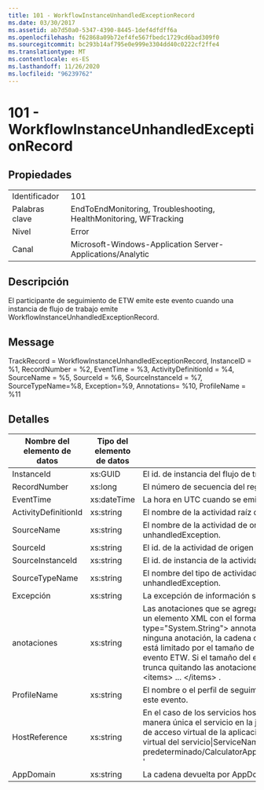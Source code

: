 ```yaml
---
title: 101 - WorkflowInstanceUnhandledExceptionRecord
ms.date: 03/30/2017
ms.assetid: ab7d50a0-5347-4390-8445-1def4dfdff6a
ms.openlocfilehash: f62868a09b72ef4fe567fbedc1729cd6bad309f0
ms.sourcegitcommit: bc293b14af795e0e999e3304dd40c0222cf2ffe4
ms.translationtype: MT
ms.contentlocale: es-ES
ms.lasthandoff: 11/26/2020
ms.locfileid: "96239762"
---
```

# <a name="101---workflowinstanceunhandledexceptionrecord"></a>101 - WorkflowInstanceUnhandledExceptionRecord

## <a name="properties"></a>Propiedades  
  
|||  
|-|-|  
|Identificador|101|  
|Palabras clave|EndToEndMonitoring, Troubleshooting, HealthMonitoring, WFTracking|  
|Nivel|Error|  
|Canal|Microsoft-Windows-Application Server-Applications/Analytic|  
  
## <a name="description"></a>Descripción  

 El participante de seguimiento de ETW emite este evento cuando una instancia de flujo de trabajo emite WorkflowInstanceUnhandledExceptionRecord.  
  
## <a name="message"></a>Message  

 TrackRecord = WorkflowInstanceUnhandledExceptionRecord, InstanceID = %1, RecordNumber = %2, EventTime = %3, ActivityDefinitionId = %4, SourceName = %5, SourceId = %6, SourceInstanceId = %7, SourceTypeName=%8, Exception=%9, Annotations= %10, ProfileName = %11  
  
## <a name="details"></a>Detalles  
  
|Nombre del elemento de datos|Tipo del elemento de datos|Descripción|  
|--------------------|--------------------|-----------------|  
|InstanceId|xs:GUID|El id. de instancia del flujo de trabajo.|  
|RecordNumber|xs:long|El número de secuencia del registro emitido.|  
|EventTime|xs:dateTime|La hora en UTC cuando se emitió el evento.|  
|ActivityDefinitionId|xs:string|El nombre de la actividad raíz del flujo de trabajo.|  
|SourceName|xs:string|El nombre de la actividad de origen con errores que dio como resultado unhandledException.|  
|SourceId|xs:string|El id. de la actividad de origen con errores.|  
|SourceInstanceId|xs:string|El id. de instancia de la actividad de origen con errores.|  
|SourceTypeName|xs:string|El nombre del tipo de actividad de origen con errores que dio como resultado unhandledException.|  
|Excepción|xs:string|La excepción de información sobre la excepción no controlada.|  
|anotaciones|xs:string|Las anotaciones que se agregaron a este evento.  Los valores se almacenan en un elemento XML con el formato \<items> \< item  name = "annotationName" type="System.String"> annotationValue \</item> \</items> .  Si no se especifica ninguna anotación, la cadena contendrá \<items/> . El tamaño del evento ETW está limitado por el tamaño de búfer de ETW o la carga útil máxima para un evento ETW. Si el tamaño del evento supera los límites de ETW, el evento se trunca quitando las anotaciones y reemplazando el valor de anotación por \<items> ... \</items> .|  
|ProfileName|xs:string|El nombre o el perfil de seguimiento que dio como resultado que se emitiera este evento.|  
|HostReference|xs:string|En el caso de los servicios hospedados en web, este campo identifica de manera única el servicio en la jerarquía web.  Su formato se define como ' ruta de acceso virtual de la aplicación del nombre del sitio web&#124;ruta de acceso virtual del servicio&#124;ServiceName ' ejemplo: ' sitio web predeterminado/CalculatorApplication&#124;/CalculatorService.svc&#124;CalculatorService '|  
|AppDomain|xs:string|La cadena devuelta por AppDomain.CurrentDomain.FriendlyName.|

